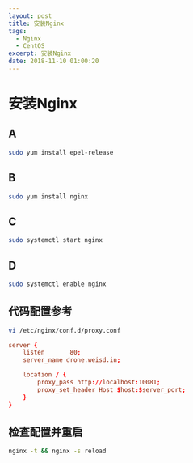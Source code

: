 ```yaml
---
layout: post
title: 安装Nginx
tags: 
  - Nginx
  - CentOS
excerpt: 安装Nginx
date: 2018-11-10 01:00:20
---
```


# 安装Nginx

## A

```sh
sudo yum install epel-release
```

## B

```sh
sudo yum install nginx
```

## C

```sh
sudo systemctl start nginx
```

## D

```sh
sudo systemctl enable nginx
```

## 代码配置参考

```sh
vi /etc/nginx/conf.d/proxy.conf
```

```conf
server {
    listen       80;
    server_name drone.weisd.in;

    location / {
        proxy_pass http://localhost:10081;
        proxy_set_header Host $host:$server_port;
    }
}
```

## 检查配置并重启

```sh
nginx -t && nginx -s reload
```